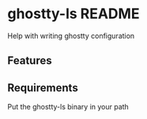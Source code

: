 # ghostty-ls README
 Help with writing ghostty configuration

## Features



## Requirements

 Put the ghostty-ls binary in your path